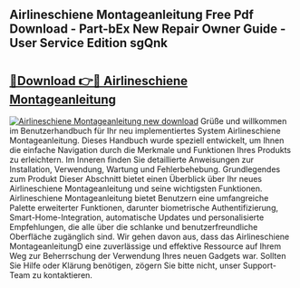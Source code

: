 ## Airlineschiene Montageanleitung Free Pdf Download - Part-bEx New Repair Owner Guide - User Service Edition sgQnk

# <h2><a href="http://df7l1gi.blite.top/?on=Airlineschiene+Montageanleitung">🔗Download 👉🔴 Airlineschiene Montageanleitung</a></h2>

[![Airlineschiene Montageanleitung new download](https://i.imgur.com/lujVjoI.png)](http://df7l1gi.blite.top/?on=Airlineschiene+Montageanleitung)
Grüße und willkommen im Benutzerhandbuch für Ihr neu implementiertes System Airlineschiene Montageanleitung. Dieses Handbuch wurde speziell entwickelt, um Ihnen die einfache Navigation durch die Merkmale und Funktionen Ihres Produkts zu erleichtern. Im Inneren finden Sie detaillierte Anweisungen zur Installation, Verwendung, Wartung und Fehlerbehebung. Grundlegendes zum Produkt Dieser Abschnitt bietet einen Überblick über Ihr neues Airlineschiene Montageanleitung und seine wichtigsten Funktionen. Airlineschiene Montageanleitung bietet Benutzern eine umfangreiche Palette erweiterter Funktionen, darunter biometrische Authentifizierung, Smart-Home-Integration, automatische Updates und personalisierte Empfehlungen, die alle über die schlanke und benutzerfreundliche Oberfläche zugänglich sind. Wir gehen davon aus, dass das Airlineschiene MontageanleitungD eine zuverlässige und effektive Ressource auf Ihrem Weg zur Beherrschung der Verwendung Ihres neuen Gadgets war. Sollten Sie Hilfe oder Klärung benötigen, zögern Sie bitte nicht, unser Support-Team zu kontaktieren.
